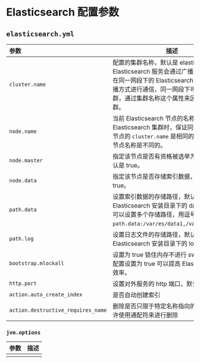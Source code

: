 # Elasticsearch 配置参数

## `elasticsearch.yml`

| 参数                               | 描述                                                         |
| :--------------------------------- | ------------------------------------------------------------ |
| `cluster.name`                     | 配置的集群名称，默认是 elasticsearch。Elasticsearch 服务会通过广播方式自动连接在同一网段下的 Elasticsearch 服务，通过多播方式进行通信，同一网段下可以有多个集群，通过集群名称这个属性来区分不同的集群。 |
| `node.name`                        | 当前 Elasticsearch 节点的名称。当创建 Elasticsearch 集群时，保证同一个集群中的节点的 `cluster.name` 是相同的，`node.name` 节点名称是不同的。 |
| `node.master`                      | 指定该节点是否有资格被选举为 master，默认是 true。           |
| `node.data`                        | 指定该节点是否存储索引数据，默认为 true。                    |
| `path.data`                        | 设置索引数据的存储路径，默认是 Elasticsearch 安装目录下的 data 文件夹，可以设置多个存储路径，用逗号隔开，如 `path.data:/var/es/data1,/var/es/data2`。 |
| `path.log`                         | 设置日志文件的存储路径，默认是 Elasticsearch 安装目录下的 logs 文件夹。 |
| `bootstrap.mlockall`               | 设置为 true 锁住内存不进行 swapping。该配置设置为 true 可以提高 Elasticsearch 的效率。 |
| `http.port`                        | 设置对外服务的 http 端口，默认为 9200。                      |
| `action.auto_create_index`         | 是否自动创建索引                                             |
| `action.destructive_requires_name` | 删除是否只限于特定名称指向的数据，不允许使用通配符来进行删除 |

### `jvm.options`

| 参数 | 描述 |
| ---- | ---- |
|      |      |

